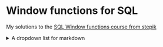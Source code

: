 # Window functions for SQL
My solutions to the [SQL Window functions course from stepik](https://stepik.org/course/95367/)



<details><summary>A dropdown list for markdown</summary>

   1.![image](https://github.com/ElderEv1l/sql_windows/assets/95085670/c00295d9-e5e7-4436-b0d9-df89a7122d92)

</details>
